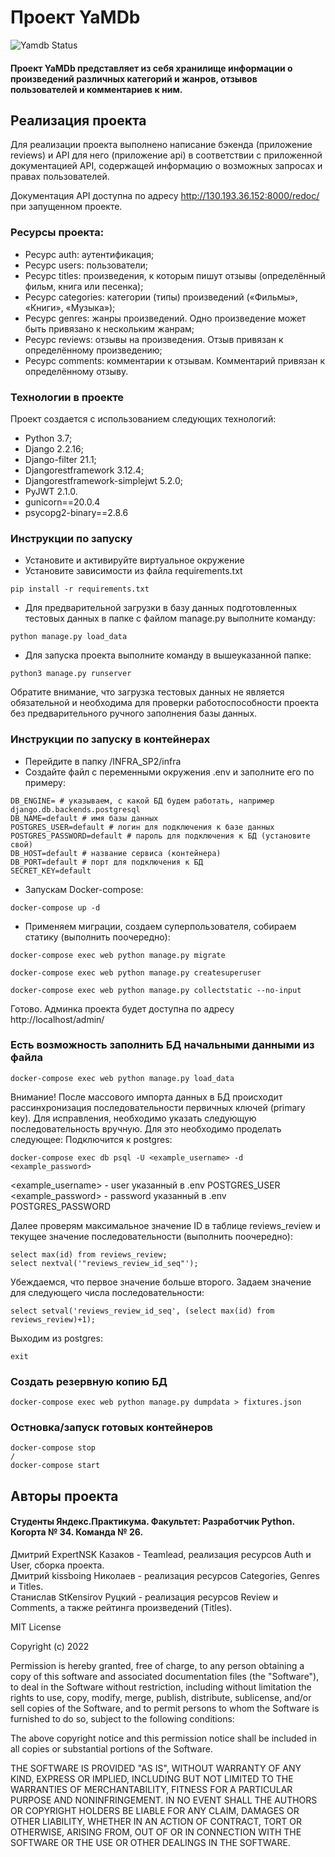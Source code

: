 # Проект YaMDb #
![Yamdb Status](https://github.com/expertnsk/yamdb_final/actions/workflows/yamdb_workflow.yml/badge.svg)

#### Проект YaMDb представляет из себя хранилище информации о произведений различных категорий и жанров, отзывов пользователей и комментариев к ним. 

## Реализация проекта
Для реализации проекта выполнено написание бэкенда (приложение reviews) и API для него (приложение api) в соответствии с приложенной документацией API, содержащей информацию о возможных запросах и правах пользователей.

Документация API доступна по адресу http://130.193.36.152:8000/redoc/ при запущенном проекте.

### Ресурсы проекта: 
- Ресурс auth: аутентификация;
- Ресурс users: пользователи;
- Ресурс titles: произведения, к которым пишут отзывы (определённый фильм, книга или песенка);
- Ресурс categories: категории (типы) произведений («Фильмы», «Книги», «Музыка»);
- Ресурс genres: жанры произведений. Одно произведение может быть привязано к нескольким жанрам;
- Ресурс reviews: отзывы на произведения. Отзыв привязан к определённому произведению;
- Ресурс comments: комментарии к отзывам. Комментарий привязан к определённому отзыву.

### Технологии в проекте
Проект создается с использованием следующих технологий:
- Python 3.7;
- Django 2.2.16;
- Django-filter 21.1;
- Djangorestframework 3.12.4;
- Djangorestframework-simplejwt 5.2.0;
- PyJWT 2.1.0.
- gunicorn==20.0.4
- psycopg2-binary==2.8.6

### Инструкции по запуску
- Установите и активируйте виртуальное окружение
- Установите зависимости из файла requirements.txt
```
pip install -r requirements.txt
``` 
- Для предварительной загрузки в базу данных подготовленных тестовых данных в папке с файлом manage.py выполните команду:
```
python manage.py load_data
```
- Для запуска проекта выполните команду в вышеуказанной папке:
```
python3 manage.py runserver
```
Обратите внимание, что загрузка тестовых данных не является обязательной и необходима для проверки работоспособности проекта без предварительного ручного заполнения базы данных.

### Инструкции по запуску в контейнерах
- Перейдите в папку /INFRA_SP2/infra
- Создайте файл с переменными окружения .env и заполните его по примеру:
```
DB_ENGINE= # указываем, c какой БД будем работать, например django.db.backends.postgresql
DB_NAME=default # имя базы данных
POSTGRES_USER=default # логин для подключения к базе данных
POSTGRES_PASSWORD=default # пароль для подключения к БД (установите свой)
DB_HOST=default # название сервиса (контейнера)
DB_PORT=default # порт для подключения к БД
SECRET_KEY=default
```
- Запускам Docker-compose:
```
docker-compose up -d
```
- Применяем миграции, создаем суперпользователя, собираем статику (выполнить поочередно):
```
docker-compose exec web python manage.py migrate

docker-compose exec web python manage.py createsuperuser

docker-compose exec web python manage.py collectstatic --no-input
```

Готово. Админка проекта будет доступна по адресу http://localhost/admin/

### Есть возможность заполнить БД начальными данными из файла
```
docker-compose exec web python manage.py load_data
```
Внимание! После массового импорта данных в БД происходит рассинхронизация
последовательности первичных ключей (primary key). Для исправления, необходимо
указать следующую последовательность вручную. Для это необходимо проделать следующее:
Подключится к postgres:
```
docker-compose exec db psql -U <example_username> -d <example_password>
```
<example_username> - user указанный в .env POSTGRES_USER
<example_password> - password указанный в .env POSTGRES_PASSWORD

Далее проверям максимальное значение ID в таблице reviews_review и
текущее значение последовательности (выполнить поочередно):
```
select max(id) from reviews_review;
select nextval('"reviews_review_id_seq"');
```
Убеждаемся, что первое значение больше второго. Задаем значение
для следующего числа последовательности:

```
select setval('reviews_review_id_seq', (select max(id) from reviews_review)+1);
```
Выходим из postgres:
```
exit
```

### Создать резервную копию БД
```
docker-compose exec web python manage.py dumpdata > fixtures.json
```

### Остновка/запуск готовых контейнеров
```
docker-compose stop
/
docker-compose start
```


## Авторы проекта
#### Cтуденты Яндекс.Практикума. Факультет: Разработчик Python. Когорта № 34. Команда № 26.

Дмитрий ExpertNSK Казаков - Teamlead, реализация ресурсов Auth и User, сборка проекта.  
Дмитрий kissboing Николаев - реализация ресурсов Categories, Genres и Titles.  
Станислав StKensirov Руцкий - реализация ресурсов Review и Comments, а также рейтинга произведений (Titles).  

MIT License

Copyright (c) 2022

Permission is hereby granted, free of charge, to any person obtaining a copy
of this software and associated documentation files (the "Software"), to deal
in the Software without restriction, including without limitation the rights
to use, copy, modify, merge, publish, distribute, sublicense, and/or sell
copies of the Software, and to permit persons to whom the Software is
furnished to do so, subject to the following conditions:

The above copyright notice and this permission notice shall be included in all
copies or substantial portions of the Software.

THE SOFTWARE IS PROVIDED "AS IS", WITHOUT WARRANTY OF ANY KIND, EXPRESS OR
IMPLIED, INCLUDING BUT NOT LIMITED TO THE WARRANTIES OF MERCHANTABILITY,
FITNESS FOR A PARTICULAR PURPOSE AND NONINFRINGEMENT. IN NO EVENT SHALL THE
AUTHORS OR COPYRIGHT HOLDERS BE LIABLE FOR ANY CLAIM, DAMAGES OR OTHER
LIABILITY, WHETHER IN AN ACTION OF CONTRACT, TORT OR OTHERWISE, ARISING FROM,
OUT OF OR IN CONNECTION WITH THE SOFTWARE OR THE USE OR OTHER DEALINGS IN THE
SOFTWARE.
